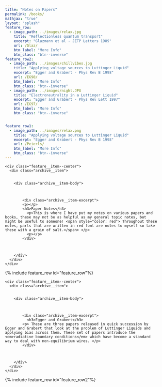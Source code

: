 ```yaml
---
title: "Notes on Papers"
permalink: /books/
mathjax: "true"
layout: "splash"
feature_row:
  - image_path: ../images/relax.jpg
    title: "Reflectionless quantum transport"
    excerpt: "Glazmann et al - JETP Letters 1989"
    url: /Glaz/
    btn_label: "More Info"
    btn_class: "btn--inverse"
feature_row2:
  - image_path: ../images/chillvibes.jpg
    title: "Applying voltage sources to Luttinger Liquid"
    excerpt: "Egger and Grabert - Phys Rev B 1998"
    url: /EG98/
    btn_label: "More Info"
    btn_class: "btn--inverse"  
  - image_path: ../images/night.JPG
    title: "Electroneutrality in a Luttinger Liquid"
    excerpt: "Egger and Grabert - Phys Rev Lett 1997"
    url: /EG97/
    btn_label: "More Info"
    btn_class: "btn--inverse"


feature_row1:
  - image_path: ../images/relax.png
    title: "Applying voltage sources to Luttinger Liquid"
    excerpt: "Egger and Grabert - Phys Rev B 1998"
    url: /Peierls/
    btn_label: "More Info"
    btn_class: "btn--inverse"
---
```


<!-- - image_path: ../images/relax.jpg
  title: "Electroneutrality and the Friedel Sum Rule in a Luttinger Liquid"
  excerpt: "Egger and Grabert - Phys Rev Lett 1997"
  url: /Peierls/
  btn_label: "More Info"
  btn_class: "btn--inverse"  
- image_path: ../images/relax.jpg
  title: "Voltage-Biased Quantum Wire with Impurities"
  excerpt: "Egger and Grabert - Phys Rev Lett 1996"
  url: /Peierls/
  btn_label: "More Info"
  btn_class: "btn--inverse" -->

<div class="feature__wrapper">


    <div class="feature__item--center">
      <div class="archive__item">


        <div class="archive__item-body">



            <div class="archive__item-excerpt">
            <p></p>
            <h3>Paper Notes</h3>
              <p>This is where I have put my notes on various papers and books, these may not be as helpful as my general topic notes, but might be useful to someone! <span style="color: red"> Throughout these notes, parts that are written in red font are notes to myself so take these with a grain of salt.</span> </p>
              <p></p>
            </div>



        </div>
      </div>
    </div>


</div>

{% include feature_row id="feature_row"%}

<div class="feature__wrapper">


    <div class="feature__item--center">
      <div class="archive__item">


        <div class="archive__item-body">



            <div class="archive__item-excerpt">
              <h3>Egger and Grabert</h3>
            <p> These are three papers released in quick succession by Egger and Grabert that look at the problem of Luttinger Liquids and applying bias across them. These set of papers introduce the <em>radiative boundary conditions</em> which have become a standard way to deal with non-equilibrium wires. </p>
            </div>



        </div>
      </div>
    </div>


</div>

{% include feature_row id="feature_row2"%}

<!-- <div class="feature__wrapper">


    <div class="feature__item--center">
      <div class="archive__item">


        <div class="archive__item-body">



            <div class="archive__item-excerpt">
              <p>The notes written on books are more summary of their containing information, explaining the steps in logic that were not so obvious to me, rather than step by step detail</p>
              <p></p>
              <h3>Book Notes</h3>
            </div>



        </div>
      </div>
    </div>


</div>

{% include feature_row id="feature_row1" %} -->
